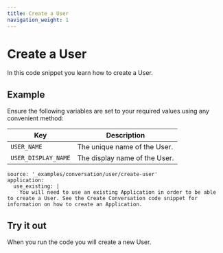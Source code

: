 ```yaml
---
title: Create a User
navigation_weight: 1
---
```


# Create a User

In this code snippet you learn how to create a User.

## Example

Ensure the following variables are set to your required values using any convenient method:

Key | Description
-- | --
`USER_NAME` | The unique name of the User.
`USER_DISPLAY_NAME` | The display name of the User.

```code_snippets
source: '_examples/conversation/user/create-user'
application:
  use_existing: |
    You will need to use an existing Application in order to be able to create a User. See the Create Conversation code snippet for information on how to create an Application.
```

## Try it out

When you run the code you will create a new User.
